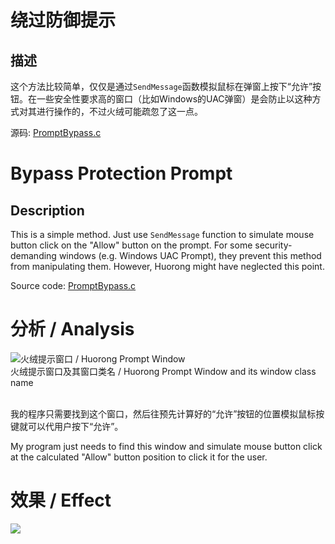 # 绕过防御提示

## 描述

这个方法比较简单，仅仅是通过`SendMessage`函数模拟鼠标在弹窗上按下“允许”按钮。在一些安全性要求高的窗口（比如Windows的UAC弹窗）是会防止以这种方式对其进行操作的，不过火绒可能疏忽了这一点。

源码: [PromptBypass.c](PromptBypass.c)

# Bypass Protection Prompt

## Description

This is a simple method. Just use `SendMessage` function to simulate mouse button click on the "Allow" button on the prompt. For some security-demanding windows (e.g. Windows UAC Prompt), they prevent this method from manipulating them. However, Huorong might have neglected this point.

Source code: [PromptBypass.c](PromptBypass.c)

# 分析 / Analysis

![火绒提示窗口 / Huorong Prompt Window](Window.png)
<br>火绒提示窗口及其窗口类名 / Huorong Prompt Window and its window class name<br><br>

我的程序只需要找到这个窗口，然后往预先计算好的“允许”按钮的位置模拟鼠标按键就可以代用户按下“允许”。

My program just needs to find this window and simulate mouse button click at the calculated "Allow" button position to click it for the user.

# 效果 / Effect
![](GIF.gif)